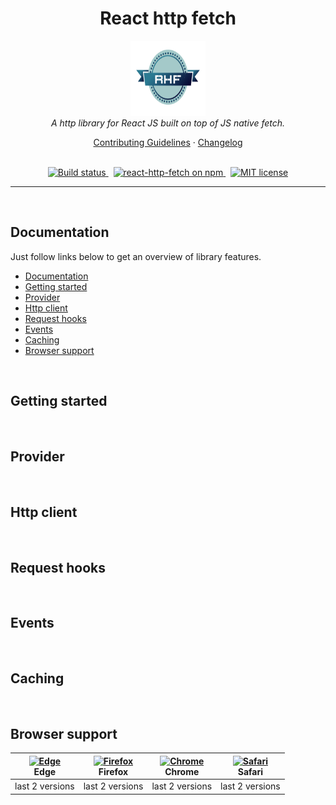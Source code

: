 <h1 align="center">React http fetch</h1>

<p align="center">
  <img src="assets/img/react-http-fetch-logo.png" alt="react-http-fetch logo" width="120px" height="120px"/>
  <br>
  <i>A http library for React JS built on top of JS native fetch.</i>
  <br>
</p>

<p align="center">
  <a href="CONTRIBUTING.md">Contributing Guidelines</a>
  ·
  <a href="CHANGELOG.md">Changelog</a>
  <br>
  <br>
</p>

<p align="center">
  <a href="https://github.com/nebarf/react-http-fetch/actions/workflows/status-check.yml">
    <img src="https://github.com/nebarf/react-http-fetch/actions/workflows/status-check.yml/badge.svg" alt="Build status" />
  </a>&nbsp;
  <a href="https://www.npmjs.com/react-http-fetch">
    <img src="https://img.shields.io/npm/v/react-http-fetch.svg?logo=npm&logoColor=fff&label=NPM+package&color=limegreen" alt="react-http-fetch on npm" />
  </a>&nbsp;
  <a href="http://opensource.org/licenses/MIT">
    <img src="https://img.shields.io/npm/l/react-http-fetch.svg?color=lime-green" alt="MIT license" />
  </a>
</p>

<hr>
<br>

## Documentation

Just follow links below to get an overview of library features.

- [Documentation](#documentation)
- [Getting started](#getting-started)
- [Provider](#provider)
- [Http client](#http-client)
- [Request hooks](#request-hooks)
- [Events](#events)
- [Caching](#caching)
- [Browser support](#browser-support)

<br>

## Getting started

<br>

## Provider

<br>

## Http client

<br>

## Request hooks

<br>

## Events

<br>

## Caching

<br>

## Browser support
| [<img src="https://raw.githubusercontent.com/alrra/browser-logos/master/src/edge/edge_48x48.png" alt="Edge" width="24px" height="24px" />](http://gotbahn.github.io/browsers-support-badges/)</br>Edge | [<img src="https://raw.githubusercontent.com/alrra/browser-logos/master/src/firefox/firefox_48x48.png" alt="Firefox" width="24px" height="24px" />](http://gotbahn.github.io/browsers-support-badges/)</br>Firefox | [<img src="https://raw.githubusercontent.com/alrra/browser-logos/master/src/chrome/chrome_48x48.png" alt="Chrome" width="24px" height="24px" />](http://gotbahn.github.io/browsers-support-badges/)</br>Chrome | [<img src="https://raw.githubusercontent.com/alrra/browser-logos/master/src/safari/safari_48x48.png" alt="Safari" width="24px" height="24px" />](http://gotbahn.github.io/browsers-support-badges/)</br>Safari |
| --------- | --------- | --------- | --------- |
| last 2 versions| last 2 versions| last 2 versions| last 2 versions
